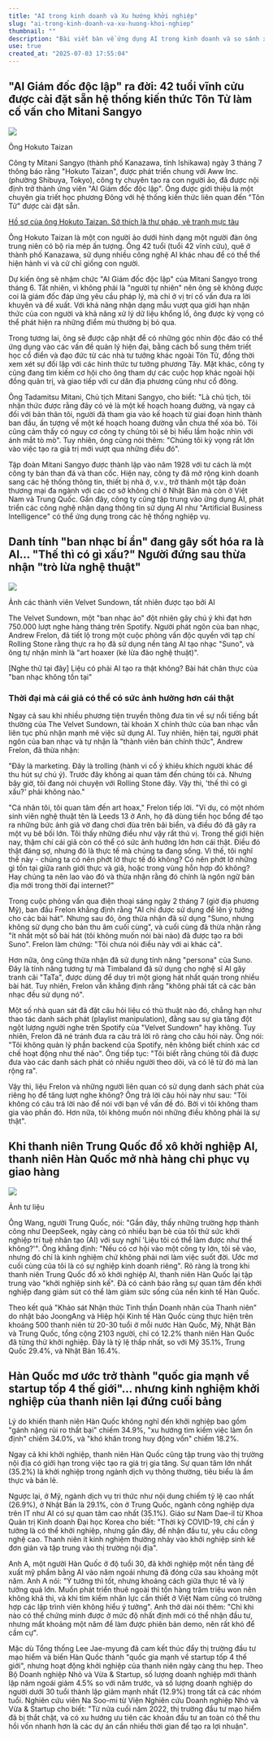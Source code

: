 ```yaml
---
title: "AI trong kinh doanh và Xu hướng khởi nghiệp"
slug: "ai-trong-kinh-doanh-va-xu-huong-khoi-nghiep"
thumbnail: ""
description: "Bài viết bàn về ứng dụng AI trong kinh doanh và so sánh xu hướng khởi nghiệp của giới trẻ Trung Quốc, Hàn Quốc, Mỹ, Nhật Bản."
use: true
created_at: "2025-07-03 17:55:04"
---
```


## "AI Giám đốc độc lập" ra đời: 42 tuổi vĩnh cửu được cài đặt sẵn hệ thống kiến thức Tôn Tử làm cố vấn cho Mitani Sangyo

![](/images/20250703-00000052-zdn_n-000-2-view.webp)

Ông Hokuto Taizan

Công ty Mitani Sangyo (thành phố Kanazawa, tỉnh Ishikawa) ngày 3 tháng 7 thông báo rằng "Hokuto Taizan", được phát triển chung với Aww Inc. (phường Shibuya, Tokyo), công ty chuyên tạo ra con người ảo, đã được nội định trở thành ứng viên "AI Giám đốc độc lập". Ông được giới thiệu là một chuyên gia triết học phương Đông với hệ thống kiến thức liên quan đến "Tôn Tử" được cài đặt sẵn.

[Hồ sơ của ông Hokuto Taizan. Sở thích là thư pháp, vẽ tranh mực tàu](https://image.itmedia.co.jp/l/im/news/articles/2507/03/l_ts0153_aitorishimariyaku02.jpg#utm_source=yahoo_v3&utm_medium=feed&utm_campaign=20250703-052&utm_term=zdn_n-sci&utm_content=img)

Ông Hokuto Taizan là một con người ảo dưới hình dạng một người đàn ông trung niên có bộ ria mép ấn tượng. Ông 42 tuổi (tuổi 42 vĩnh cửu), quê ở thành phố Kanazawa, sử dụng nhiều công nghệ AI khác nhau để có thể thể hiện hành vi và cử chỉ giống con người.

Dự kiến ông sẽ nhậm chức "AI Giám đốc độc lập" của Mitani Sangyo trong tháng 6. Tất nhiên, vì không phải là "người tự nhiên" nên ông sẽ không được coi là giám đốc đáp ứng yêu cầu pháp lý, mà chỉ ở vị trí cố vấn đưa ra lời khuyên và đề xuất. Với khả năng nhận dạng mẫu vượt qua giới hạn nhận thức của con người và khả năng xử lý dữ liệu khổng lồ, ông được kỳ vọng có thể phát hiện ra những điểm mù thường bị bỏ qua.

Trong tương lai, ông sẽ được cập nhật để có những góc nhìn độc đáo có thể ứng dụng vào các vấn đề quản lý hiện đại, bằng cách bổ sung thêm triết học cổ điển và đạo đức từ các nhà tư tưởng khác ngoài Tôn Tử, đồng thời xem xét sự đối lập với các hình thức tư tưởng phương Tây. Mặt khác, công ty cũng đang tìm kiếm cơ hội cho ông tham dự các cuộc họp khác ngoài hội đồng quản trị, và giao tiếp với cư dân địa phương cũng như cổ đông.

Ông Tadamitsu Mitani, Chủ tịch Mitani Sangyo, cho biết: "Là chủ tịch, tôi nhận thức được rằng đây có vẻ là một kế hoạch hoang đường, và ngay cả đối với bản thân tôi, người đã tham gia vào kế hoạch từ giai đoạn hình thành ban đầu, ấn tượng về một kế hoạch hoang đường vẫn chưa thể xóa bỏ. Tôi cũng cảm thấy có nguy cơ công ty chúng tôi sẽ bị hiểu lầm hoặc nhìn với ánh mắt tò mò". Tuy nhiên, ông cũng nói thêm: "Chúng tôi kỳ vọng rất lớn vào việc tạo ra giá trị mới vượt qua những điều đó".

Tập đoàn Mitani Sangyo được thành lập vào năm 1928 với tư cách là một công ty bán than đá và than cốc. Hiện nay, công ty đã mở rộng kinh doanh sang các hệ thống thông tin, thiết bị nhà ở, v.v., trở thành một tập đoàn thương mại đa ngành với các cơ sở không chỉ ở Nhật Bản mà còn ở Việt Nam và Trung Quốc. Gần đây, công ty cũng tập trung vào ứng dụng AI, phát triển các công nghệ nhận dạng thông tin sử dụng AI như "Artificial Business Intelligence" có thể ứng dụng trong các hệ thống nghiệp vụ.

## Danh tính "ban nhạc bí ẩn" đang gây sốt hóa ra là AI… "Thế thì có gì xấu?" Người đứng sau thừa nhận "trò lừa nghệ thuật"

![](/images/20250703-00043179-rolling-000-3-view.webp)

Ảnh các thành viên Velvet Sundown, tất nhiên được tạo bởi AI

The Velvet Sundown, một "ban nhạc ảo" đột nhiên gây chú ý khi đạt hơn 750.000 lượt nghe hàng tháng trên Spotify. Người phát ngôn của ban nhạc, Andrew Frelon, đã tiết lộ trong một cuộc phỏng vấn độc quyền với tạp chí Rolling Stone rằng thực ra họ đã sử dụng nền tảng AI tạo nhạc "Suno", và ông tự nhận mình là "art hoaxer (kẻ lừa đảo nghệ thuật)".

[Nghe thử tại đây] Liệu có phải AI tạo ra thật không? Bài hát chân thực của "ban nhạc không tồn tại"

### Thời đại mà cái giả có thể có sức ảnh hưởng hơn cái thật

Ngay cả sau khi nhiều phương tiện truyền thông đưa tin về sự nổi tiếng bất thường của The Velvet Sundown, tài khoản X chính thức của ban nhạc vẫn liên tục phủ nhận mạnh mẽ việc sử dụng AI. Tuy nhiên, hiện tại, người phát ngôn của ban nhạc và tự nhận là "thành viên bán chính thức", Andrew Frelon, đã thừa nhận:

"Đây là marketing. Đây là trolling (hành vi cố ý khiêu khích người khác để thu hút sự chú ý). Trước đây không ai quan tâm đến chúng tôi cả. Nhưng bây giờ, tôi đang nói chuyện với Rolling Stone đây. Vậy thì, 'thế thì có gì xấu?' phải không nào."

"Cá nhân tôi, tôi quan tâm đến art hoax," Frelon tiếp lời. "Ví dụ, có một nhóm sinh viên nghệ thuật tên là Leeds 13 ở Anh, họ đã dùng tiền học bổng để tạo ra những bức ảnh giả vờ đang chơi đùa trên bãi biển, và điều đó đã gây ra một vụ bê bối lớn. Tôi thấy những điều như vậy rất thú vị. Trong thế giới hiện nay, thậm chí cái giả còn có thể có sức ảnh hưởng lớn hơn cái thật. Điều đó thật đáng sợ, nhưng đó là thực tế mà chúng ta đang sống. Vì thế, tôi nghĩ thế này - chúng ta có nên phớt lờ thực tế đó không? Có nên phớt lờ những gì tồn tại giữa ranh giới thực và giả, hoặc trong vùng hỗn hợp đó không? Hay chúng ta nên lao vào đó và thừa nhận rằng đó chính là ngôn ngữ bản địa mới trong thời đại internet?"

Trong cuộc phỏng vấn qua điện thoại sáng ngày 2 tháng 7 (giờ địa phương Mỹ), ban đầu Frelon khẳng định rằng "AI chỉ được sử dụng để lên ý tưởng cho các bài hát". Nhưng sau đó, ông thừa nhận đã sử dụng "Suno, nhưng không sử dụng cho bản thu âm cuối cùng", và cuối cùng đã thừa nhận rằng "ít nhất một số bài hát (tôi không muốn nói bài nào) đã được tạo ra bởi Suno". Frelon làm chứng: "Tôi chưa nói điều này với ai khác cả".

Hơn nữa, ông cũng thừa nhận đã sử dụng tính năng "persona" của Suno. Đây là tính năng tương tự mà Timbaland đã sử dụng cho nghệ sĩ AI gây tranh cãi "TaTa", được dùng để duy trì một giọng hát nhất quán trong nhiều bài hát. Tuy nhiên, Frelon vẫn khẳng định rằng "không phải tất cả các bản nhạc đều sử dụng nó".

Một số nhà quan sát đã đặt câu hỏi liệu có thủ thuật nào đó, chẳng hạn như thao tác danh sách phát (playlist manipulation), đằng sau sự gia tăng đột ngột lượng người nghe trên Spotify của "Velvet Sundown" hay không. Tuy nhiên, Frelon đã né tránh đưa ra câu trả lời rõ ràng cho câu hỏi này. Ông nói: "Tôi không quản lý phần backend của Spotify, nên không biết chính xác cơ chế hoạt động như thế nào". Ông tiếp tục: "Tôi biết rằng chúng tôi đã được đưa vào các danh sách phát có nhiều người theo dõi, và có lẽ từ đó mà lan rộng ra".

Vậy thì, liệu Frelon và những người liên quan có sử dụng danh sách phát của riêng họ để tăng lượt nghe không? Ông trả lời câu hỏi này như sau: "Tôi không có câu trả lời nào để nói với bạn về vấn đề đó. Bởi vì tôi không tham gia vào phần đó. Hơn nữa, tôi không muốn nói những điều không phải là sự thật".

## Khi thanh niên Trung Quốc đổ xô khởi nghiệp AI, thanh niên Hàn Quốc mở nhà hàng chỉ phục vụ giao hàng

![](/images/20250703-00000029-cnippou-000-1-view.webp)

Ảnh tư liệu

Ông Wang, người Trung Quốc, nói: "Gần đây, thấy những trường hợp thành công như DeepSeek, ngày càng có nhiều bạn bè của tôi thử sức khởi nghiệp trí tuệ nhân tạo (AI) với suy nghĩ 'Liệu tôi có thể làm được như thế không?'". Ông khẳng định: "Nếu có cơ hội vào một công ty lớn, tôi sẽ vào, nhưng đó chỉ là kinh nghiệm chứ không phải nơi làm việc suốt đời. Ước mơ cuối cùng của tôi là có sự nghiệp kinh doanh riêng". Rõ ràng là trong khi thanh niên Trung Quốc đổ xô khởi nghiệp AI, thanh niên Hàn Quốc lại tập trung vào "khởi nghiệp sinh kế". Đã có cảnh báo rằng sự quan tâm đến khởi nghiệp đang giảm sút có thể làm giảm sức sống của nền kinh tế Hàn Quốc.

Theo kết quả "Khảo sát Nhận thức Tinh thần Doanh nhân của Thanh niên" do nhật báo JoongAng và Hiệp hội Kinh tế Hàn Quốc cùng thực hiện trên khoảng 500 thanh niên từ 20-30 tuổi ở mỗi nước Hàn Quốc, Mỹ, Nhật Bản và Trung Quốc, tổng cộng 2103 người, chỉ có 12.2% thanh niên Hàn Quốc đã từng thử khởi nghiệp. Đây là tỷ lệ thấp nhất, so với Mỹ 35.1%, Trung Quốc 29.4%, và Nhật Bản 16.4%.

## Hàn Quốc mơ ước trở thành "quốc gia mạnh về startup tốp 4 thế giới"... nhưng kinh nghiệm khởi nghiệp của thanh niên lại đứng cuối bảng

Lý do khiến thanh niên Hàn Quốc không nghĩ đến khởi nghiệp bao gồm "gánh nặng rủi ro thất bại" chiếm 34.9%, "xu hướng tìm kiếm việc làm ổn định" chiếm 34.0%, và "khó khăn trong huy động vốn" chiếm 18.2%.

Ngay cả khi khởi nghiệp, thanh niên Hàn Quốc cũng tập trung vào thị trường nội địa có giới hạn trong việc tạo ra giá trị gia tăng. Sự quan tâm lớn nhất (35.2%) là khởi nghiệp trong ngành dịch vụ thông thường, tiêu biểu là ẩm thực và bán lẻ.

Ngược lại, ở Mỹ, ngành dịch vụ tri thức như nội dung chiếm tỷ lệ cao nhất (26.9%), ở Nhật Bản là 29.1%, còn ở Trung Quốc, ngành công nghiệp dựa trên IT như AI có sự quan tâm cao nhất (35.1%). Giáo sư Nam Dae-il từ Khoa Quản trị Kinh doanh Đại học Korea cho biết: "Thời kỳ COVID-19, chỉ cần ý tưởng là có thể khởi nghiệp, nhưng gần đây, để nhận đầu tư, yêu cầu công nghệ cao. Thanh niên ít kinh nghiệm thường nhảy vào khởi nghiệp sinh kế đơn giản và tập trung vào thị trường nội địa".

Anh A, một người Hàn Quốc ở độ tuổi 30, đã khởi nghiệp một nền tảng đề xuất mỹ phẩm bằng AI vào năm ngoái nhưng đã đóng cửa sau khoảng một năm. Anh A nói: "Ý tưởng thì tốt, nhưng khoảng cách giữa thực tế và lý tưởng quá lớn. Muốn phát triển thuê ngoài thì tốn hàng trăm triệu won nên không khả thi, và khi tìm kiếm nhân lực cần thiết ở Việt Nam cũng có trường hợp các lập trình viên không hiểu ý tưởng". Anh thở dài nói thêm: "Chỉ khi nào có thể chứng minh được ở mức độ nhất định mới có thể nhận đầu tư, nhưng mất khoảng một năm để làm được phiên bản demo, nên rất khó để cầm cự".

Mặc dù Tổng thống Lee Jae-myung đã cam kết thúc đẩy thị trường đầu tư mạo hiểm và biến Hàn Quốc thành "quốc gia mạnh về startup tốp 4 thế giới", nhưng hoạt động khởi nghiệp của thanh niên ngày càng thu hẹp. Theo Bộ Doanh nghiệp Nhỏ và Vừa & Startup, số lượng doanh nghiệp mới thành lập năm ngoái giảm 4.5% so với năm trước, và số lượng doanh nghiệp do người dưới 30 tuổi thành lập giảm mạnh nhất (12.9%) trong tất cả các nhóm tuổi. Nghiên cứu viên Na Soo-mi từ Viện Nghiên cứu Doanh nghiệp Nhỏ và Vừa & Startup cho biết: "Từ nửa cuối năm 2022, thị trường đầu tư mạo hiểm đã bị thắt chặt, và có xu hướng ưu tiên các khoản đầu tư an toàn có thể thu hồi vốn nhanh hơn là các dự án cần nhiều thời gian để tạo ra lợi nhuận".
